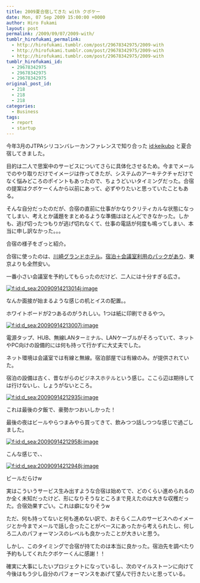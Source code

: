 ```yaml
---
title: 2009夏合宿してきた with クボケー
date: Mon, 07 Sep 2009 15:00:00 +0000
author: Hiro Fukami
layout: post
permalink: /2009/09/07/2009-with/
tumblr_hirofukami_permalink:
  - http://hirofukami.tumblr.com/post/29678342975/2009-with
  - http://hirofukami.tumblr.com/post/29678342975/2009-with
  - http://hirofukami.tumblr.com/post/29678342975/2009-with
tumblr_hirofukami_id:
  - 29678342975
  - 29678342975
  - 29678342975
original_post_id:
  - 218
  - 218
  - 218
categories:
  - Business
tags:
  - report
  - startup
---
```

<div class="section">
  <p>
    今年3月のJTPAシリコンバレーカンファレンスで知り合った <a href="http://d.hatena.ne.jp/keikubo/" target="_blank">id:keikubo</a> と夏合宿してきました。
  </p>
  
  <p>
    目的は二人で思案中のサービスについてさらに具体化させるため。今までメールでのやり取りだけでイメージは作ってきたが、システムのアーキテクチャだけでなく悩みどころのポイントもあったので、ちょうどいいタイミングだった。合宿の提案はクボケーくんから以前にあって、必ずやりたいと思っていたこともある。
  </p>
  
  <p>
    そんな自分だったのだが、合宿の直前に仕事がかなりクリティカルな状態になってしまい、考えとか議題をまとめるような準備はほとんどできなかった。しかも、逃げ切ったつもりが逃げ切れなくて、仕事の電話が何度も鳴ってしまい、本当に申し訳なかった。。。
  </p>
  
  <p>
    合宿の様子をざっと紹介。
  </p>
  
  <p>
    合宿に使ったのは、<a href="http://www.kawasakigrandhotel.jp/" target="_blank">川崎グランドホテル</a>。<a href="http://www.kensyu.jp/pack/index.html" target="_blank">宿泊＋会議室利用のパックがあり</a>、東京よりも全然安い。
  </p>
  
  <p>
    一番小さい会議室を予約してもらったのだけど、二人には十分すぎる広さ。
  </p>
  
  <p>
    <a href="http://f.hatena.ne.jp/d_sea/20090914213014" class="hatena-fotolife" target="_blank"><img src="http://cdn-ak.f.st-hatena.com/images/fotolife/d/d_sea/20090914/20090914213014.jpg?w=830" alt="f:id:d_sea:20090914213014j:image" title="f:id:d_sea:20090914213014j:image" class="hatena-fotolife" data-recalc-dims="1" /></a>
  </p>
  
  <p>
    なんか面接が始まるような感じの机とイスの配置。。
  </p>
  
  <p>
    ホワイトボードが2つあるのがうれしい。1つは紙に印刷できるやつ。
  </p>
  
  <p>
    <a href="http://f.hatena.ne.jp/d_sea/20090914213007" class="hatena-fotolife" target="_blank"><img src="http://cdn-ak.f.st-hatena.com/images/fotolife/d/d_sea/20090914/20090914213007.jpg?w=830" alt="f:id:d_sea:20090914213007j:image" title="f:id:d_sea:20090914213007j:image" class="hatena-fotolife" data-recalc-dims="1" /></a>
  </p>
  
  <p>
    電源タップ、HUB、無線LANターミナル、LANケーブルがそろっていて、ネットやPC向けの設備的には何も持って行かずに大丈夫でした。
  </p>
  
  <p>
    ネット環境は会議室では有線と無線。宿泊部屋では有線のみ。が提供されていた。
  </p>
  
  <p>
    宿泊の設備は古く、昔ながらのビジネスホテルという感じ。ここら辺は期待しては行けないし、しょうがないところ。
  </p>
  
  <p>
    <a href="http://f.hatena.ne.jp/d_sea/20090914212935" class="hatena-fotolife" target="_blank"><img src="http://cdn-ak.f.st-hatena.com/images/fotolife/d/d_sea/20090914/20090914212935.jpg?w=830" alt="f:id:d_sea:20090914212935j:image" title="f:id:d_sea:20090914212935j:image" class="hatena-fotolife" data-recalc-dims="1" /></a>
  </p>
  
  <p>
    これは最後の夕飯で、豪勢かつおいしかった！
  </p>
  
  <p>
    最後の夜はビールやらつまみやら買ってきて、飲みつつ話しつつな感じで過ごしました。
  </p>
  
  <p>
    <a href="http://f.hatena.ne.jp/d_sea/20090914212958" class="hatena-fotolife" target="_blank"><img src="http://cdn-ak.f.st-hatena.com/images/fotolife/d/d_sea/20090914/20090914212958.jpg?w=830" alt="f:id:d_sea:20090914212958j:image" title="f:id:d_sea:20090914212958j:image" class="hatena-fotolife" data-recalc-dims="1" /></a>
  </p>
  
  <p>
    こんな感じで、、
  </p>
  
  <p>
    <a href="http://f.hatena.ne.jp/d_sea/20090914212948" class="hatena-fotolife" target="_blank"><img src="http://cdn-ak.f.st-hatena.com/images/fotolife/d/d_sea/20090914/20090914212948.jpg?w=830" alt="f:id:d_sea:20090914212948j:image" title="f:id:d_sea:20090914212948j:image" class="hatena-fotolife" data-recalc-dims="1" /></a>
  </p>
  
  <p>
    ビールだらけw
  </p>
  
  <p>
    実はこういうサービス生み出すような合宿は始めてで、どのくらい進められるのか全く未知だったけど、形になりそうなところまで見えたのは大きな収穫だった。合宿効果すごい。これは癖になりそうw
  </p>
  
  <p>
    ただ、何も持ってないと何も進めない訳で、おそらく二人のサービスへのイメージとか今までメールで話し合ったことがベースにあったから考えられたし、何しろ二人のパフォーマンスのレベルも良かったことが大きいと思う。
  </p>
  
  <p>
    しかし、このタイミングで合宿が持てたのは本当に良かった。宿泊先を調べたり予約もしてくれたクボケーくんに感謝！！
  </p>
  
  <p>
    確実に大事にしたいプロジェクトになっているし、次のマイルストーンに向けて今後はもう少し自分のパフォーマンスをあげて望んで行きたいと思っている。
  </p>
</div>